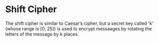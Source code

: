 # Shift Cipher

The shift cipher is similar to Caesar’s cipher, but a secret key called 'k' (whose range is [0, 25]) is used to encrypt messaages by rotating the letters of the message by k places.
